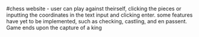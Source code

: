 #chess website - user can play against theirself, clicking the pieces or inputting the coordinates in the text input and clicking enter. some features have yet to be implemented, such as checking, castling, and en passent. Game ends upon the capture of a king